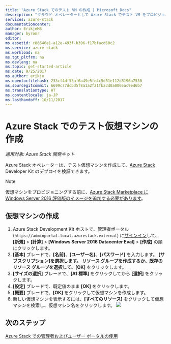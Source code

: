 ```yaml
---
title: "Azure Stack でのテスト VM の作成 | Microsoft Docs"
description: "クラウド オペレーターとして Azure Stack でテスト VM をプロビジョニングする方法を説明します。"
services: azure-stack
documentationcenter: 
author: ErikjeMS
manager: byronr
editor: 
ms.assetid: c86646e1-a12e-493f-b396-f17bfacd60c2
ms.service: azure-stack
ms.workload: na
ms.tgt_pltfrm: na
ms.devlang: na
ms.topic: get-started-article
ms.date: 9/25/2017
ms.author: erikje
ms.openlocfilehash: 233cf4df53af6a49e5fe4c5d51e112d8196a7530
ms.sourcegitcommit: 6699c77dcbd5f8a1a2f21fba3d0a0005ac9ed6b7
ms.translationtype: HT
ms.contentlocale: ja-JP
ms.lasthandoff: 10/11/2017
---
```

# <a name="create-a-test-virtual-machine-in-azure-stack"></a>Azure Stack でのテスト仮想マシンの作成

*適用対象: Azure Stack 開発キット*

Azure Stack オペレーターは、テスト仮想マシンを作成して、[Azure Stack](azure-stack-poc.md) Developer Kit のデプロイを検証できます。

> [!NOTE]
> 仮想マシンをプロビジョニングする前に、[Azure Stack Marketplace に Windows Server 2016 評価版のイメージを追加する必要があります](azure-stack-add-default-image.md)。
> 
> 

## <a name="create-a-virtual-machine"></a>仮想マシンの作成
1. Azure Stack Development Kit ホストで、管理者ポータル (`https://adminportal.local.azurestack.external`) に[サインイン](azure-stack-connect-azure-stack.md)して、**[新規]** > **[計算]** > **[Windows Server 2016 Datacenter Eval]** > **[作成]** の順にクリックします。  
2. **[基本]** ブレードで、**[名前]**、**[ユーザー名]**、**[パスワード]** を入力します。 **[サブスクリプション]**を選択します。 **リソース グループ**を作成するか、既存のリソース グループを選択して、**[OK]** をクリックします。  
3. **[サイズの選択]** ブレードで、**[A1 標準]** をクリックしてから **[選択]** をクリックします。  
4. **[設定]** ブレードで、既定値のまま **[OK]** をクリックします。
5. **[概要]** ブレードで、**[OK]** をクリックして仮想マシンを作成します。  
6. 新しい仮想マシンを表示するには、**[すべてのリソース]** をクリックして仮想マシンを検索し、仮想マシン名をクリックします。
    ![](media/azure-stack-provision-vm/image06.png)


## <a name="next-steps"></a>次のステップ
[Azure Stack での管理者およびユーザー ポータルの使用](azure-stack-manage-portals.md)
